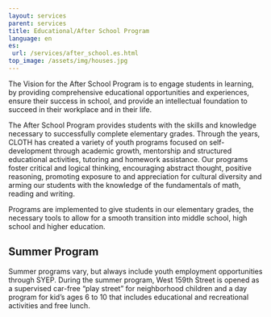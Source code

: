 ```yaml
---
layout: services
parent: services
title: Educational/After School Program
language: en
es:
 url: /services/after_school.es.html
top_image: /assets/img/houses.jpg
---
```


The Vision for the After School Program is to engage students in learning, by providing comprehensive educational opportunities and experiences, ensure their success in school, and provide an intellectual foundation to succeed in their workplace and in their life.

The After School Program provides students with the skills and knowledge necessary to successfully complete elementary grades. Through the years, CLOTH has created a variety of youth programs focused on self-development through academic growth, mentorship and structured educational activities, tutoring and homework assistance. Our programs foster critical and logical thinking, encouraging abstract thought, positive reasoning, promoting exposure to and appreciation for cultural diversity and arming our students with the knowledge of the fundamentals of math, reading and writing. 

Programs are implemented to give students in our elementary grades, the necessary tools to allow for a smooth transition into middle school, high school and higher education.

## Summer Program

Summer programs vary, but always include youth employment opportunities through SYEP. During the summer program, West 159th Street is opened as a supervised car-free “play street” for neighborhood children and a day program for kid’s ages 6 to 10 that includes educational and recreational activities and free lunch.
